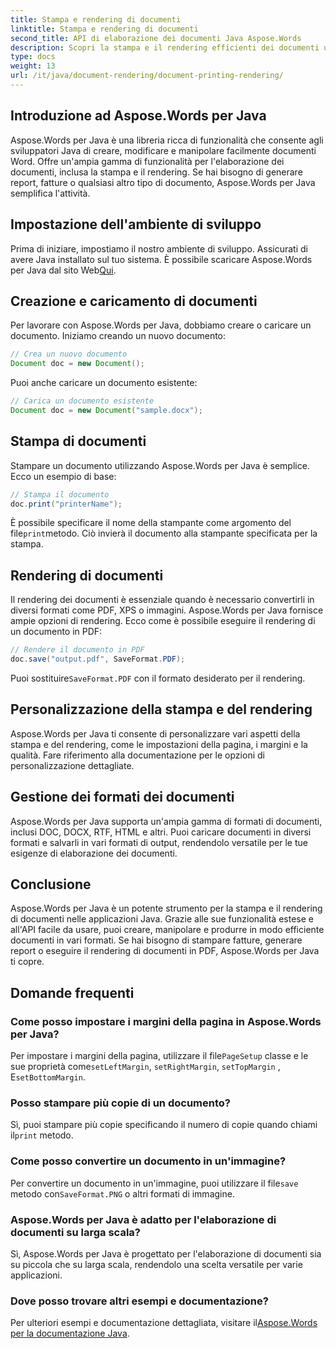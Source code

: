 ```yaml
---
title: Stampa e rendering di documenti
linktitle: Stampa e rendering di documenti
second_title: API di elaborazione dei documenti Java Aspose.Words
description: Scopri la stampa e il rendering efficienti dei documenti utilizzando Aspose.Words per Java. Impara passo dopo passo con esempi di codice sorgente.
type: docs
weight: 13
url: /it/java/document-rendering/document-printing-rendering/
---
```


## Introduzione ad Aspose.Words per Java

Aspose.Words per Java è una libreria ricca di funzionalità che consente agli sviluppatori Java di creare, modificare e manipolare facilmente documenti Word. Offre un'ampia gamma di funzionalità per l'elaborazione dei documenti, inclusa la stampa e il rendering. Se hai bisogno di generare report, fatture o qualsiasi altro tipo di documento, Aspose.Words per Java semplifica l'attività.

## Impostazione dell'ambiente di sviluppo

 Prima di iniziare, impostiamo il nostro ambiente di sviluppo. Assicurati di avere Java installato sul tuo sistema. È possibile scaricare Aspose.Words per Java dal sito Web[Qui](https://releases.aspose.com/words/java/).

## Creazione e caricamento di documenti

Per lavorare con Aspose.Words per Java, dobbiamo creare o caricare un documento. Iniziamo creando un nuovo documento:

```java
// Crea un nuovo documento
Document doc = new Document();
```

Puoi anche caricare un documento esistente:

```java
// Carica un documento esistente
Document doc = new Document("sample.docx");
```

## Stampa di documenti

Stampare un documento utilizzando Aspose.Words per Java è semplice. Ecco un esempio di base:

```java
// Stampa il documento
doc.print("printerName");
```

 È possibile specificare il nome della stampante come argomento del file`print`metodo. Ciò invierà il documento alla stampante specificata per la stampa.

## Rendering di documenti

Il rendering dei documenti è essenziale quando è necessario convertirli in diversi formati come PDF, XPS o immagini. Aspose.Words per Java fornisce ampie opzioni di rendering. Ecco come è possibile eseguire il rendering di un documento in PDF:

```java
// Rendere il documento in PDF
doc.save("output.pdf", SaveFormat.PDF);
```

 Puoi sostituire`SaveFormat.PDF` con il formato desiderato per il rendering.

## Personalizzazione della stampa e del rendering

Aspose.Words per Java ti consente di personalizzare vari aspetti della stampa e del rendering, come le impostazioni della pagina, i margini e la qualità. Fare riferimento alla documentazione per le opzioni di personalizzazione dettagliate.

## Gestione dei formati dei documenti

Aspose.Words per Java supporta un'ampia gamma di formati di documenti, inclusi DOC, DOCX, RTF, HTML e altri. Puoi caricare documenti in diversi formati e salvarli in vari formati di output, rendendolo versatile per le tue esigenze di elaborazione dei documenti.

## Conclusione

Aspose.Words per Java è un potente strumento per la stampa e il rendering di documenti nelle applicazioni Java. Grazie alle sue funzionalità estese e all'API facile da usare, puoi creare, manipolare e produrre in modo efficiente documenti in vari formati. Se hai bisogno di stampare fatture, generare report o eseguire il rendering di documenti in PDF, Aspose.Words per Java ti copre.

## Domande frequenti

### Come posso impostare i margini della pagina in Aspose.Words per Java?

 Per impostare i margini della pagina, utilizzare il file`PageSetup` classe e le sue proprietà come`setLeftMargin`, `setRightMargin`, `setTopMargin` , E`setBottomMargin`.

### Posso stampare più copie di un documento?

 Sì, puoi stampare più copie specificando il numero di copie quando chiami il`print` metodo.

### Come posso convertire un documento in un'immagine?

 Per convertire un documento in un'immagine, puoi utilizzare il file`save` metodo con`SaveFormat.PNG` o altri formati di immagine.

### Aspose.Words per Java è adatto per l'elaborazione di documenti su larga scala?

Sì, Aspose.Words per Java è progettato per l'elaborazione di documenti sia su piccola che su larga scala, rendendolo una scelta versatile per varie applicazioni.

### Dove posso trovare altri esempi e documentazione?

 Per ulteriori esempi e documentazione dettagliata, visitare il[Aspose.Words per la documentazione Java](https://reference.aspose.com/words/java/).